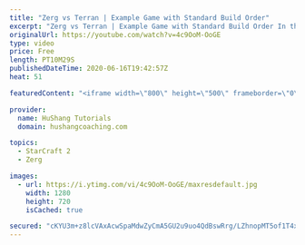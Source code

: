 ```yaml
---
title: "Zerg vs Terran | Example Game with Standard Build Order"
excerpt: "Zerg vs Terran | Example Game with Standard Build Order In this guide we learn how to defend early Terran attacks.  Coaching -------------------------------------------------------------------------- Interested in Starcraft lessons? Check out my website! I would love to help you improve and reach your"
originalUrl: https://youtube.com/watch?v=4c9OoM-OoGE
type: video
price: Free
length: PT10M29S
publishedDateTime: 2020-06-16T19:42:57Z
heat: 51

featuredContent: "<iframe width=\"800\" height=\"500\" frameborder=\"0\" src=\"https://www.youtube.com/embed/4c9OoM-OoGE\" allow=\"accelerometer; autoplay; encrypted-media; gyroscope; picture-in-picture\" allowfullscreen></iframe>"

provider:
  name: HuShang Tutorials
  domain: hushangcoaching.com

topics:
  - StarCraft 2
  - Zerg

images:
  - url: https://i.ytimg.com/vi/4c9OoM-OoGE/maxresdefault.jpg
    width: 1280
    height: 720
    isCached: true

secured: "cKYU3m+z8lcVAxAcwSpaMdwZyCmA5GU2u9uo4QdBswRrg/LZhnopMT5of1T4x3SdEMOn1DFh2an1zcUdUyKija7IQp6g/MQbJ/GmbeXwTxL5+MwlHv926MEFSSBbQrr/VcplGmRqa4Q61LMGnoFeo1Uo67jn7Ed1YeN9PFG55Lk3aBtwl76I2TiFR4wuaaWfN1ADx/sICiy6vGuSxsULWsyLF41QdpIt/h6BUpMwlsB8hlzXW7kNB3SE2EZ+sIi5GYztlhc6dOIzXulLJ52IfCfGbwoVqcORAJ5ubGiI7IhxPBNgpKxSCeI4VpQOb3sxK9uHgBXxK1G64+t0HwA08Grt7LM1DmUIKqFCtBVdtWcbVU1kwh1U+8xQt5JVfpLsH8XdkUEGvAg17DhKLBCTMTnTpfpgVl2rzBuGO3KqeLQ=;KkAj4pnj2WZLNhw2cshJ+w=="
---
```


